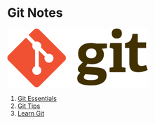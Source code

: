 # Git Notes 

![Git Logo](img/git.png)

1. [Git Essentials](git-essentials.md)
1. [Git Tips](git-tips.md)
1. [Learn Git](learn-git.md)
